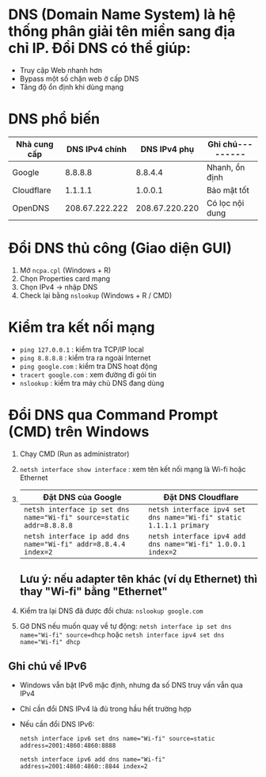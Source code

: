 # DNS (Domain Name System) là hệ thống phân giải tên miền sang địa chỉ IP. Đổi DNS có thể giúp:
- Truy cập Web nhanh hơn
- Bypass một số chặn web ở cấp DNS
- Tăng độ ổn định khi dùng mạng

# DNS phổ biến
| Nhà cung cấp | DNS IPv4 chính     | DNS IPv4 phụ     | Ghi chú---------|
|--------------|--------------------|------------------|-----------------|
| Google       | 8.8.8.8            | 8.8.4.4          | Nhanh, ổn định  |
| Cloudflare   | 1.1.1.1            | 1.0.0.1          | Bảo mật tốt     |
|OpenDNS       | 208.67.222.222     | 208.67.220.220   | Có lọc nội dung |

# Đổi DNS thủ công (Giao diện GUI)
1. Mở `ncpa.cpl` (Windows + R)
2. Chọn Properties card mạng
3. Chọn IPv4 -> nhập DNS
4. Check lại bằng `nslookup` (Windows + R / CMD)

# Kiểm tra kết nối mạng
- `ping 127.0.0.1` : kiểm tra TCP/IP local
- `ping 8.8.8.8` : kiểm tra ra ngoài Internet
- `ping google.com` : kiểm tra DNS hoạt động
- `tracert google.com` : xem đường đi gói tin
- `nslookup` : kiểm tra máy chủ DNS đang dùng

# Đổi DNS qua Command Prompt (CMD) trên Windows
1. Chạy CMD (Run as administrator)
2. `netsh interface show interface` : xem tên kết nối mạng là Wi-fi hoặc Ethernet
3. | Đặt DNS của Google | Đặt DNS Cloudflare |
   |--------------------|--------------------|
   | `netsh interface ip set dns name="Wi-fi" source=static addr=8.8.8.8` | `netsh interface ipv4 set dns name="Wi-fi" static 1.1.1.1 primary` |
   | `netsh interface ip add dns name="Wi-fi" addr=8.8.4.4 index=2` | `netsh interface ipv4 add dns name="Wi-fi" 1.0.0.1 index=2` |

   ## Lưu ý: nếu adapter tên khác (ví dụ Ethernet) thì thay "Wi-fi" bằng "Ethernet"
5. Kiểm tra lại DNS đã được đổi chưa: `nslookup google.com`
6. Gỡ DNS nếu muốn quay về tự động: `netsh interface ip set dns name="Wi-fi" source=dhcp` hoặc `netsh interface ipv4 set dns name="Wi-fi" dhcp`

## Ghi chú về IPv6
- Windows vẫn bật IPv6 mặc định, nhưng đa số DNS truy vấn vẫn qua IPv4
- Chỉ cần đổi DNS IPv4 là đủ trong hầu hết trường hợp
- Nếu cần đổi DNS IPv6:

  `netsh interface ipv6 set dns name="Wi-fi" source=static address=2001:4860:4860:8888`
  
  `netsh interface ipv6 add dns name="Wi-fi" address=2001:4860:4860::8844 index=2 `
